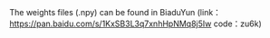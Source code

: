 The weights files (.npy) can be found in BiaduYun (link：https://pan.baidu.com/s/1KxSB3L3q7xnhHpNMq8j5Iw 
code：zu6k)
